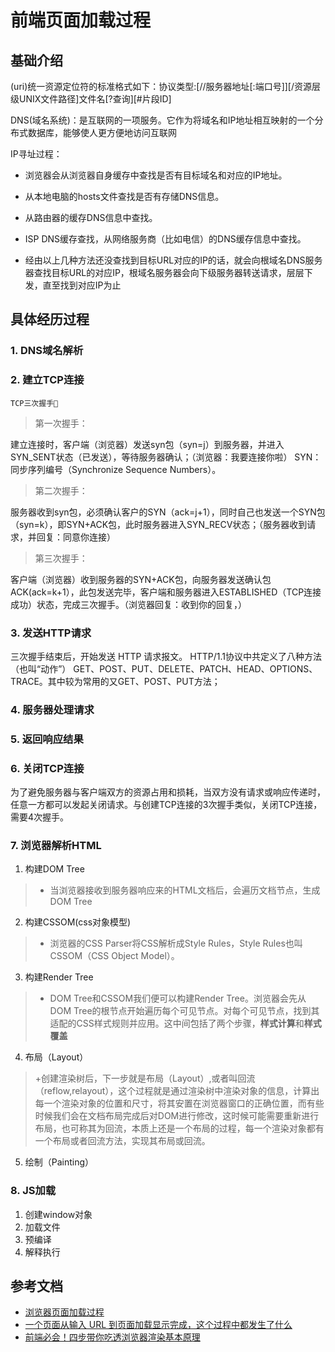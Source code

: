 # 前端页面加载过程

## 基础介绍

(uri)统一资源定位符的标准格式如下：协议类型:[//服务器地址[:端口号]][/资源层级UNIX文件路径]文件名[?查询][#片段ID]  

DNS(域名系统)：是互联网的一项服务。它作为将域名和IP地址相互映射的一个分布式数据库，能够使人更方便地访问互联网  

IP寻址过程：

- 浏览器会从浏览器自身缓存中查找是否有目标域名和对应的IP地址。

- 从本地电脑的hosts文件查找是否有存储DNS信息。

- 从路由器的缓存DNS信息中查找。

- ISP DNS缓存查找，从网络服务商（比如电信）的DNS缓存信息中查找。

- 经由以上几种方法还没查找到目标URL对应的IP的话，就会向根域名DNS服务器查找目标URL的对应IP，根域名服务器会向下级服务器转送请求，层层下发，直至找到对应IP为止

## 具体经历过程

### 1. DNS域名解析

### 2. 建立TCP连接

    TCP三次握手🤝
>第一次握手：

建立连接时，客户端（浏览器）发送syn包（syn=j）到服务器，并进入SYN_SENT状态（已发送），等待服务器确认；（浏览器：我要连接你啦） SYN：同步序列编号（Synchronize Sequence Numbers）。  

>第二次握手：

服务器收到syn包，必须确认客户的SYN（ack=j+1），同时自己也发送一个SYN包（syn=k），即SYN+ACK包，此时服务器进入SYN_RECV状态；（服务器收到请求，并回复：同意你连接）

>第三次握手：

客户端（浏览器）收到服务器的SYN+ACK包，向服务器发送确认包ACK(ack=k+1），此包发送完毕，客户端和服务器进入ESTABLISHED（TCP连接成功）状态，完成三次握手。（浏览器回复：收到你的回复，）

### 3. 发送HTTP请求

三次握手结束后，开始发送 HTTP 请求报文。
HTTP/1.1协议中共定义了八种方法（也叫“动作”） GET、POST、PUT、DELETE、PATCH、HEAD、OPTIONS、TRACE。其中较为常用的又GET、POST、PUT方法；

### 4. 服务器处理请求

### 5. 返回响应结果

### 6. 关闭TCP连接

为了避免服务器与客户端双方的资源占用和损耗，当双方没有请求或响应传递时，任意一方都可以发起关闭请求。与创建TCP连接的3次握手类似，关闭TCP连接，需要4次握手。

### 7. 浏览器解析HTML

1. 构建DOM Tree

>+ 当浏览器接收到服务器响应来的HTML文档后，会遍历文档节点，生成DOM Tree

2. 构建CSSOM(css对象模型)

>+ 浏览器的CSS Parser将CSS解析成Style Rules，Style Rules也叫CSSOM（CSS Object Model）。

3. 构建Render Tree

>+ DOM Tree和CSSOM我们便可以构建Render Tree。浏览器会先从DOM Tree的根节点开始遍历每个可见节点。对每个可见节点，找到其适配的CSS样式规则并应用。这中间包括了两个步骤，<b>样式计算</b>和<b>样式覆盖</b>

4. 布局（Layout）

>+创建渲染树后，下一步就是布局（Layout）,或者叫回流（reflow,relayout），这个过程就是通过渲染树中渲染对象的信息，计算出每一个渲染对象的位置和尺寸，将其安置在浏览器窗口的正确位置，而有些时候我们会在文档布局完成后对DOM进行修改，这时候可能需要重新进行布局，也可称其为回流，本质上还是一个布局的过程，每一个渲染对象都有一个布局或者回流方法，实现其布局或回流。

5. 绘制（Painting）

### 8. JS加载

1. 创建window对象
2. 加载文件
3. 预编译
4. 解释执行

## 参考文档

+ [浏览器页面加载过程](https://juejin.im/post/6844903829251555341)
+ [一个页面从输入 URL 到页面加载显示完成，这个过程中都发生了什么](https://juejin.im/post/6844903822196736014)
+ [前端必会！四步带你吃透浏览器渲染基本原理](https://blog.csdn.net/csdnnews/article/details/95267307)
